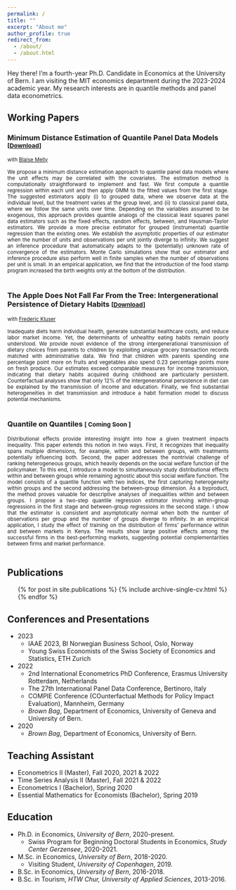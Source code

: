 ```yaml
---
permalink: /
title: ""
excerpt: "About me"
author_profile: true
redirect_from: 
  - /about/
  - /about.html
---
```


Hey there! I’m a fourth-year Ph.D. Candidate in Economics at the University of Bern. I am visiting the MIT economics department during the 2023-2024 academic year. My research interests are in quantile methods and panel data econometrics.


## Working Papers
### Minimum Distance Estimation of Quantile Panel Data Models <small>[<a href="/files/MD.pdf" download>Download</a>]</small>
<small>with <a href="https://sites.google.com/site/blaisemelly/">Blaise Melly</a></small>
<div style="height:  auto; width: auto;text-align: justify; line-height: 1.2" ><small>
We propose a minimum distance estimation approach to quantile panel data models where the unit effects may be correlated with the covariates. The estimation method is computationally straightforward to implement and fast. We first compute a quantile regression within each unit and then apply GMM to the fitted values from the first stage. The suggested estimators apply (i) to grouped data, where we observe data at the individual level, but the treatment varies at the group level, and (ii) to classical panel data, where we follow the same units over time. Depending on the variables assumed to be exogenous, this approach provides quantile analogs of the classical least squares panel data estimators such as the fixed effects, random effects, between, and Hausman-Taylor estimators. We provide a more precise estimator for grouped (instrumental) quantile regression than the existing ones. We establish the asymptotic properties of our estimator when the number of units and observations per unit jointly diverge to infinity. We suggest an inference procedure that automatically adapts to the (potentially) unknown rate of convergence of the estimators. Monte Carlo simulations show that our estimator and inference procedure also perform well in finite samples when the number of observations per unit is small. In an empirical application, we find that the introduction of the food stamp program increased the birth weights only at the bottom of the distribution.
</small><br><br/>
</div>

### The Apple Does Not Fall Far From the Tree: Intergenerational Persistence of Dietary Habits <small>[<a href="https://frederickluser.github.io/files/Intergenerational_Diet.pdf" download>Download</a>]</small>
<small>with <a href="https://frederickluser.github.io/">Frederic Kluser</a></small>
<div style="height:  auto; width: auto;text-align: justify; line-height: 1.2" ><small>
Inadequate diets harm individual health, generate substantial healthcare costs, and reduce labor market income. Yet, the determinants of unhealthy eating habits remain poorly understood. We provide novel evidence of the strong intergenerational transmission of dietary choices from parents to children by exploiting unique grocery transaction records matched with administrative data. We find that children with parents spending one percentage point more on fruits and vegetables also spend 0.23 percentage points more on fresh produce.
Our estimates exceed comparable measures for income transmission, indicating that dietary habits acquired during childhood are particularly persistent.
Counterfactual analyses show that only 12% of the intergenerational persistence in diet can be explained by the transmission of income and education. Finally, we find substantial heterogeneities in diet transmission and introduce a habit formation model to discuss potential mechanisms.
</small><br><br/>
</div>

### Quantile on Quantiles <small>[ Coming Soon ]</small>
<div style="height:  auto; width: auto;text-align: justify; line-height: 1.2" ><small>
Distributional effects provide interesting insight into how a given treatment impacts inequality.
This paper extends this notion in two ways. First, it recognizes that inequality spans multiple dimensions, for example, within and between groups, with treatments potentially influencing both. Second, the paper addresses the nontrivial challenge of ranking heterogeneous groups, which heavily depends on the social welfare function of the policymaker. 
To this end, I introduce a model to simultaneously study distributional effects within and between groups while remaining agnostic about this social welfare function. The model consists of a quantile function with two indices, the first capturing heterogeneity within groups and the second addressing the between-group dimension. As a byproduct, the method proves valuable for descriptive analyses of inequalities within and between groups. 
I propose a two-step quantile regression estimator involving within-group regressions in the first stage and between-group regressions in the second stage. 
I show that the estimator is consistent and asymptotically normal when both the number of observations per group and the number of groups diverge to infinity. In an empirical application, I study the effect of training on the distribution of firms' performance within and between markets in Kenya. The results show large positive effects among the successful firms in the best-performing markets, suggesting potential complementarities between firms and market performance.
</small><br><br/>
</div>



## Publications
<ul>{% for post in site.publications %}
    {% include archive-single-cv.html %}
  {% endfor %}</ul>

## Conferences and Presentations
* 2023
     * IAAE 2023, BI Norwegian Business School, Oslo, Norway
     * Young Swiss Economists of the Swiss Society of Economics and Statistics, ETH Zurich
* 2022
     * 2nd International Econometrics PhD Conference, Erasmus University Rotterdam, Netherlands
     * The 27th International Panel Data Conference, Bertinoro, Italy
     * COMPIE Conference (COunterfactual Methods for Policy Impact Evaluation), Mannheim, Germany
     * *Brown Bag*, Department of Economics, University of Geneva and University of Bern.
* 2020
    * *Brown Bag*, Department of Economics, University of Bern.

     

## Teaching Assistant
* Econometrics II (Master), Fall 2020, 2021 & 2022
* Time Series Analysis II (Master), Fall 2021 & 2022
* Econometrics I (Bachelor), Spring 2020
* Essential Mathematics for Economists (Bachelor), Spring 2019

## Education
* Ph.D. in Economics, *University of Bern*, 2020-present.
  * Swiss Program for Beginning Doctoral Students in Economics, *Study Center Gerzensee*, 2020-2021.
* M.Sc. in Economics, *University of Bern*, 2018-2020.
  * Visiting Student, *University of Copenhagen*, 2019.
* B.Sc. in Economics, *University of Bern*, 2016-2018.
* B.Sc. in Tourism, *HTW Chur, University of Applied Sciences*, 2013-2016.




